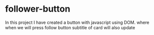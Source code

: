 # follower-button
In this project I have created a button with javascript using DOM. where when we will press follow button subtitle of card will also update
